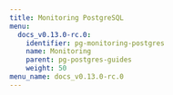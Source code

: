 ```yaml
---
title: Monitoring PostgreSQL
menu:
  docs_v0.13.0-rc.0:
    identifier: pg-monitoring-postgres
    name: Monitoring
    parent: pg-postgres-guides
    weight: 50
menu_name: docs_v0.13.0-rc.0
---
```

